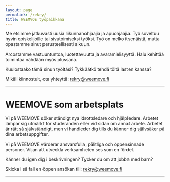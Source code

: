 ```yaml
---
layout: page
permalink: /rekry/
title: WEEMVOE työpaikkana
---
```


Me etsimme jatkuvasti uusia liikunnanohjaajia ja apuohjaajia. Työ soveltuu hyvin opiskelijoille tai sivutoimiseksi työksi.
Työ on melko itsenäistä, mutta opastamme sinut perusteellisesti alkuun. 

Arcostamme vastuuntuntoa, luotettavuutta ja avaramielisyyttä. Halu kehittää toimintaa nähdään myös plussana. 

Kuulostaako tämä sinun työltäsi? Tykkäätkö tehdä töitä lasten kanssa? 

Mikäli kiinnostuit, ota yhteyttä: rekry@weemove.fi

---

# WEEMOVE som arbetsplats

Vi på WEEMOVE söker ständigt nya idrottsledare och hjälpledare. Arbetet lämpar sig utmärkt för studeranden eller vid sidan om 
annat arbete. Arbetet är rätt så självständigt, men vi handleder dig tills du känner dig självsäker på dina arbetsuppgifter. 

Vi på WEEMOVE värderar ansvarsfulla, pålitliga och öppensinnade personer. Viljan att utveckla verksamheten ses som en fördel. 

Känner du igen dig i beskrivningen? Tycker du om att jobba med barn? 

Skicka i så fall en öppen ansökan till: rekry@weemove.fi

---
